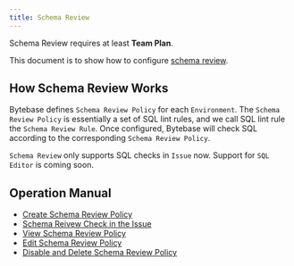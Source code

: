 ```yaml
---
title: Schema Review
---
```

<hint-block type="warning">

Schema Review requires at least **Team Plan**.

</hint-block>

This document is to show how to configure [schema review](/docs/features/schema-review/overview).

## How Schema Review Works

Bytebase defines `Schema Review Policy` for each `Environment`. The `Schema Review Policy` is essentially a set of SQL lint rules, and we call SQL lint rule the `Schema Review Rule`. Once configured, Bytebase will check SQL according to the corresponding `Schema Review Policy`.

<hint-block type="warning">

`Schema Review` only supports SQL checks in `Issue` now. Support for `SQL Editor` is coming soon.

</hint-block>

## Operation Manual

- [Create Schema Review Policy](/docs/accelerator/schema-review/create-schema-review-policy)
- [Schema Reivew Check in the Issue](/docs/accelerator/schema-review/schema-review-check-in-the-issue)
- [View Schema Review Policy](/docs/accelerator/schema-review/view-schema-review-policy)
- [Edit Schema Review Policy](/docs/accelerator/schema-review/edit-schema-review-policy)
- [Disable and Delete Schema Review Policy](/docs/accelerator/schema-review/disable-delete-policy)